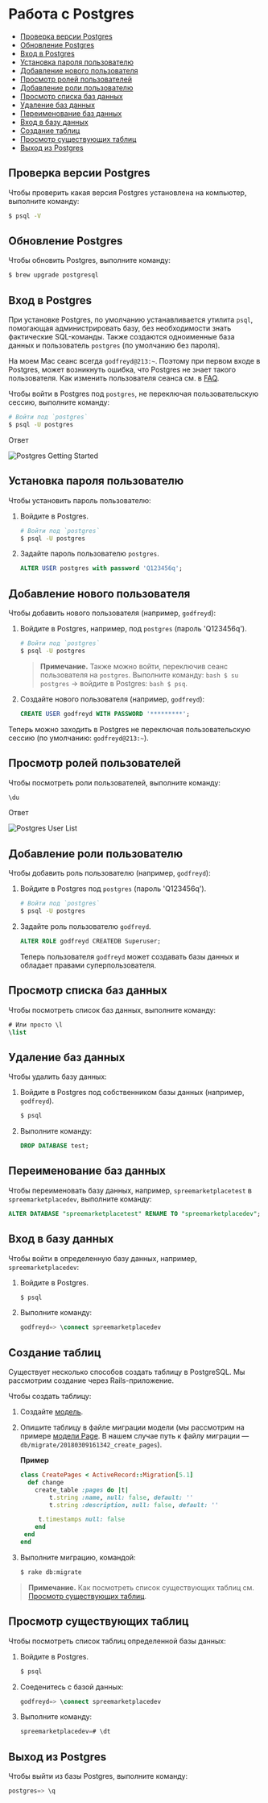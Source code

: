 # Работа с Postgres

* [Проверка версии Postgres](#Проверка-версии-postgres)
* [Обновление Postgres](#Обновление-postgres)
* [Вход в Postgres](#Вход-в-postgres)
* [Установка пароля пользователю](#Установка-пароля-пользователю)
* [Добавление нового пользователя](#Добавление-нового-пользователя)
* [Просмотр ролей пользователей](#Просмотр-ролей-пользователей)
* [Добавление роли пользователю](#Добавление-роли-пользователю)
* [Просмотр списка баз данных](#Просмотр-списка-баз-данных)
* [Удаление баз данных](#Удаление-баз-данных)
* [Переименование баз данных](#Переименование-баз-данных)
* [Вход в базу данных](#Вход-в-базу-данных)
* [Создание таблиц](#Создание-таблиц)
* [Просмотр существующих таблиц](#Просмотр-существующих-таблиц)
* [Выход из Postgres](#Выход-из-postgres)

## Проверка версии Postgres

Чтобы проверить какая версия Postgres установлена на компьютер, выполните команду:

```bash
$ psql -V
```

## Обновление Postgres

Чтобы обновить Postgres, выполните команду:

```bash
$ brew upgrade postgresql
```

## Вход в Postgres

При установке Postgres, по умолчанию устанавливается утилита `psql`, помогающая администрировать базу, без необходимости знать фактические SQL-команды. Также создаются одноименные база данных и пользователь `postgres` (по умолчанию без пароля).

На моем Mac сеанс всегда `godfreyd@213:~`. Поэтому при первом входе в Postgres, может возникнуть ошибка, что Postgres не знает такого пользователя. Как изменить пользователя сеанса см. в [FAQ](#Как-управлять-пользователями-в-mac-os).

Чтобы войти в Postgres под `postgres`, не переключая пользовательскую сессию, выполните команду:

```bash
# Войти под `postgres`
$ psql -U postgres
```

Ответ

![Postgres Getting Started](../static/images/postgres-getting-started.png)

## Установка пароля пользователю

Чтобы установить пароль пользователю:

1. Войдите в Postgres.

   ```bash
   # Войти под `postgres`
   $ psql -U postgres
   ```

2. Задайте пароль пользователю `postgres`.

   ```sql
   ALTER USER postgres with password 'Q123456q';
   ```

## Добавление нового пользователя

Чтобы добавить нового пользователя (например, `godfreyd`):

1. Войдите в Postgres, например, под `postgres` (пароль 'Q123456q').

   ```bash
   # Войти под `postgres`
   $ psql -U postgres
   ```

   > **Примечание.** Также можно войти, переключив сеанс пользователя на `postgres`. Выполните команду: ```bash $ su postgres``` → войдите в Postgres: ```bash $ psq```.

2. Создайте нового пользователя (например, `godfreyd`):

   ```sql
   CREATE USER godfreyd WITH PASSWORD '*********';
   ```

Теперь можно заходить в Postgres не переключая пользовательскую сессию (по умолчанию: `godfreyd@213:~`).

## Просмотр ролей пользователей

Чтобы посмотреть роли пользователей, выполните команду:

```sql
\du
```

Ответ

![Postgres User List](../static/images/postgres-user-list.png)

## Добавление роли пользователю

Чтобы добавить роль пользователю (например, `godfreyd`):

1. Войдите в Postgres под `postgres` (пароль 'Q123456q').

   ```bash
   # Войти под `postgres`
   $ psql -U postgres
   ```

2. Задайте роль пользователю `godfreyd`.

   ```sql
   ALTER ROLE godfreyd CREATEDB Superuser;
   ```

   Теперь пользователя `godfreyd` может создавать базы данных и обладает правами суперпользователя.

## Просмотр списка баз данных

Чтобы посмотреть список баз данных, выполните команду:

```sql
# Или просто \l
\list
```

## Удаление баз данных

Чтобы удалить базу данных:

1. Войдите в Postgres под собственником базы данных (например, `godfreyd`).

   ```bash
   $ psql
   ```

2. Выполните команду:

   ```sql
   DROP DATABASE test;
   ```

## Переименование баз данных

Чтобы переименовать базу данных, например, `spreemarketplacetest` в `spreemarketplacedev`, выполните команду:

```sql
ALTER DATABASE "spreemarketplacetest" RENAME TO "spreemarketplacedev";
```

## Вход в базу данных

Чтобы войти в определенную базу данных, например, `spreemarketplacedev`:

1. Войдите в Postgres.

   ```bash
   $ psql
   ```

2. Выполните команду:

   ```sql
   godfreyd=> \connect spreemarketplacedev
   ```

## Создание таблиц

Существует несколько способов создать таблицу в PostgreSQL. Мы рассмотрим создание через Rails-приложение.

Чтобы создать таблицу:

1. Создайте [модель](#Создание-новой-модели).
2. Опишите таблицу в файле миграции модели (мы рассмотрим на примере [модели Page](#Создание-новой-модели). В нашем случае путь к файлу миграции — `db/migrate/20180309161342_create_pages`).

   **Пример**

   ```ruby
   class CreatePages < ActiveRecord::Migration[5.1]
     def change
       create_table :pages do |t|
           t.string :name, null: false, default: ''
           t.string :description, null: false, default: ''

        t.timestamps null: false
       end
    end
   end
   ```

3. Выполните миграцию, командой:

   ```bash
   $ rake db:migrate
   ```

> **Примечание.** Как посмотреть список существующих таблиц см. [Просмотр существующих таблиц](#Просмотр-существующих-таблиц).

## Просмотр существующих таблиц

Чтобы посмотреть список таблиц определенной базы данных:

1. Войдите в Postgres.

   ```bash
   $ psql
   ```

2. Соеденитесь с базой данных:

   ```sql
   godfreyd=> \connect spreemarketplacedev
   ```

3. Выполните команду:

   ```sql
   spreemarketplacedev=# \dt
   ```

## Выход из Postgres

Чтобы выйти из базы Postgres, выполните команду:

```sql
postgres=> \q
```
